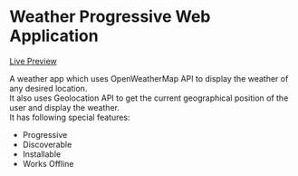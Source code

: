 # Weather Progressive Web Application

[Live Preview](https://theproficientdev-weather-pwa.netlify.app/)

A weather app which uses OpenWeatherMap API to display the weather of any desired location.<br>
It also uses Geolocation API to get the current geographical position of the user and display the weather.<br>
It has following special features:

- Progressive
- Discoverable
- Installable
- Works Offline
